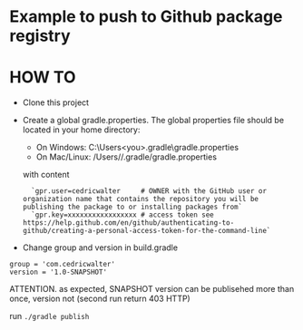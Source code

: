 # Example to push to Github package registry

# HOW TO
* Clone this project
* Create a global gradle.properties. The global properties file should be located in your home directory:
    * On Windows: C:\Users\<you>\.gradle\gradle.properties
    * On Mac/Linux: /Users/<you>/.gradle/gradle.properties

    with content
    
        `gpr.user=cedricwalter     # OWNER with the GitHub user or organization name that contains the repository you will be publishing the package to or installing packages from`  
        `gpr.key=xxxxxxxxxxxxxxxxx # access token see https://help.github.com/en/github/authenticating-to-github/creating-a-personal-access-token-for-the-command-line`

* Change group and version in build.gradle
```
group = 'com.cedricwalter'
version = '1.0-SNAPSHOT'
```

ATTENTION. as expected, SNAPSHOT version can be publisehed more than once, version not (second run return 403 HTTP)

run 
`./gradle publish`